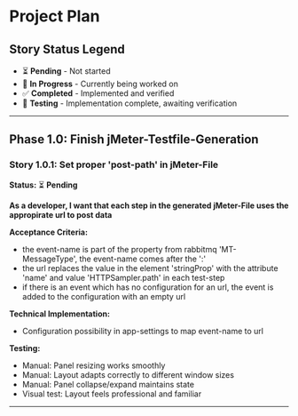 # Project Plan

## Story Status Legend
- ⏳ **Pending** - Not started
- 🔄 **In Progress** - Currently being worked on  
- ✅ **Completed** - Implemented and verified
- 🧪 **Testing** - Implementation complete, awaiting verification

---

## Phase 1.0: Finish jMeter-Testfile-Generation

### Story 1.0.1: Set proper 'post-path' in jMeter-File
**Status:** ⏳ **Pending**

**As a developer, I want that each step in the generated jMeter-File uses the appropirate url to post data**

**Acceptance Criteria:**
- the event-name is part of the property from rabbitmq 'MT-MessageType', the event-name comes after the ':'
- the url replaces the value in the element 'stringProp' with the attribute 'name' and value 'HTTPSampler.path' in each test-step
- if there is an event which has no configuration for an url, the event is added to the configuration with an empty url

**Technical Implementation:**
- Configuration possibility in app-settings to map event-name to url

**Testing:**
- Manual: Panel resizing works smoothly
- Manual: Layout adapts correctly to different window sizes
- Manual: Panel collapse/expand maintains state
- Visual test: Layout feels professional and familiar

---

